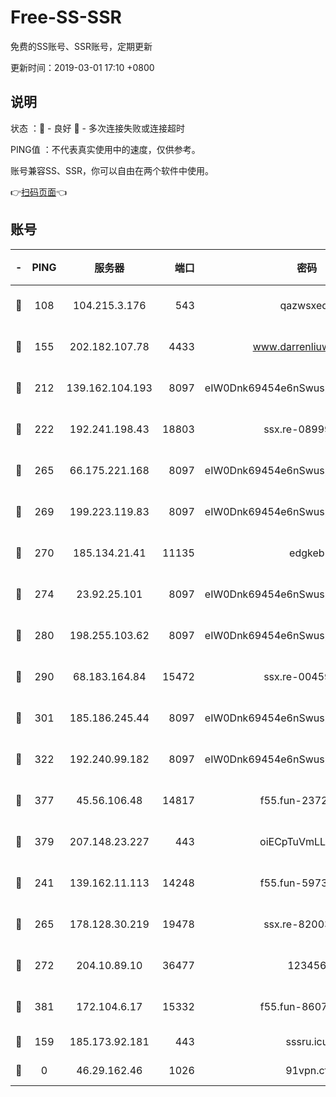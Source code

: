 # Free-SS-SSR

免费的SS账号、SSR账号，定期更新

更新时间：2019-03-01 17:10 +0800

## 说明

状态     ：🙂 - 良好 🙁 - 多次连接失败或连接超时

PING值   ：不代表真实使用中的速度，仅供参考。

账号兼容SS、SSR，你可以自由在两个软件中使用。

👉[扫码页面](https://liesauer.github.io/free-ss-ssr.github.io/)👈

## 账号

|-|PING|服务器|端口|密码|加密方式|区域|
|:----:|:----:|:-----:|-----:|:----:|:----:|:----:|
|🙂|108|104.215.3.176|543|qazwsxedc|aes-256-gcm|JP|
|🙂|155|202.182.107.78|4433|www.darrenliuwei.com|aes-256-cfb|JP|
|🙂|212|139.162.104.193|8097|eIW0Dnk69454e6nSwuspv9DmS201tQ0D|aes-256-cfb|JP|
|🙂|222|192.241.198.43|18803|ssx.re-08999110|aes-256-cfb|US|
|🙂|265|66.175.221.168|8097|eIW0Dnk69454e6nSwuspv9DmS201tQ0D|aes-256-cfb|US|
|🙂|269|199.223.119.83|8097|eIW0Dnk69454e6nSwuspv9DmS201tQ0D|aes-256-cfb|US|
|🙂|270|185.134.21.41|11135|edgkeb|aes-256-cfb|GB|
|🙂|274|23.92.25.101|8097|eIW0Dnk69454e6nSwuspv9DmS201tQ0D|aes-256-cfb|US|
|🙂|280|198.255.103.62|8097|eIW0Dnk69454e6nSwuspv9DmS201tQ0D|aes-256-cfb|US|
|🙂|290|68.183.164.84|15472|ssx.re-00459440|aes-256-cfb|US|
|🙂|301|185.186.245.44|8097|eIW0Dnk69454e6nSwuspv9DmS201tQ0D|aes-256-cfb|NL|
|🙂|322|192.240.99.182|8097|eIW0Dnk69454e6nSwuspv9DmS201tQ0D|aes-256-cfb|US|
|🙂|377|45.56.106.48|14817|f55.fun-23726526|aes-256-cfb|US|
|🙂|379|207.148.23.227|443|oiECpTuVmLLxk4Ts|aes-256-cfb|US|
|🙂|241|139.162.11.113|14248|f55.fun-59730477|aes-256-cfb|SG|
|🙂|265|178.128.30.219|19478|ssx.re-82003000|aes-256-cfb|SG|
|🙂|272|204.10.89.10|36477|123456|aes-256-cfb|US|
|🙂|381|172.104.6.17|15332|f55.fun-86079232|aes-256-cfb|US|
|🙁|159|185.173.92.181|443|sssru.icu|rc4-md5|RU|
|🙁|0|46.29.162.46|1026|91vpn.cf|rc4-md5|RU|
